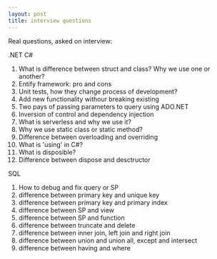 ```yaml
---
layout: post
title: interview questions
---
```

Real questions, asked on interview:

.NET C#
1. What is difference between struct and class? Why we use one or another?
2. Entify framework: pro and cons
3. Unit tests, how they change process of development?
4. Add new functionality withour breaking existing
5. Two pays of passing parameters to query using ADO.NET
6. Inversion of control and dependency injection
7. What is serverless and why we use it?
8. Why we use static class or static method?
9. Difference between overloading and overriding
10. What is 'using' in C#?
11. What is disposible?
12. Difference between dispose and desctructor

SQL
1. How to debug and fix query or SP
2. difference between primary key and unique key
3. difference between primary key and primary index
4. difference between SP and view
5. difference between SP and function
6. difference between truncate and delete 
7. difference between inner join, left join and right join
8. difference between union and union all, except and intersect
9. difference between having and where


